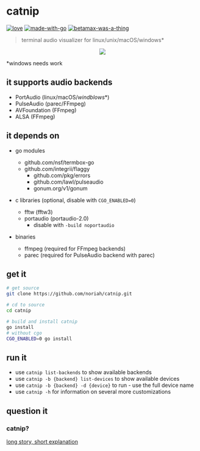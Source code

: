 # catnip

[![love][withlove]][noriah-dev]
[![made-with-go][withgo]][go-dev]
[![betamax-was-a-thing][betamax]][betawhat]

> terminal audio visualizer for linux/unix/macOS/windows*

<p align="center">
	<a href="https://www.youtube.com/watch?v=NGtCoEsgJww">
		<img src="../media/preview0.gif" />
	</a>
</p>

*windows needs work

## it supports audio backends
- PortAudio (linux/macOS/*windblows**)
- PulseAudio (parec/FFmpeg)
- AVFoundation (FFmpeg)
- ALSA (FFmpeg)

## it depends on

- go modules
	- github.com/nsf/termbox-go
  - github.com/integrii/flaggy
	- github.com/pkg/errors
	- github.com/lawl/pulseaudio
	- gonum.org/v1/gonum

- c libraries (optional, disable with `CGO_ENABLED=0`)
	- fftw (fftw3)
	- portaudio (portaudio-2.0)
		- disable with `-build noportaudio`

- binaries
	- ffmpeg (required for FFmpeg backends)
	- parec (required for PulseAudio backend with parec)

## get it

```sh
# get source
git clone https://github.com/noriah/catnip.git

# cd to source
cd catnip

# build and install catnip
go install
# without cgo
CGO_ENABLED=0 go install
```

## run it

- use `catnip list-backends` to show available backends
- use `catnip -b {backend} list-devices` to show available devices
- use `catnip -b {backend} -d {device}` to run - use the full device name
- use `catnip -h` for information on several more customizations

## question it
### catnip?
[long story, short explanation][speakers]

<!-- Links -->
[noriah-dev]: https://noriah.dev
[go-dev]: https://go.dev
[betawhat]: https://google.com/search?q=betamax
[speakers]: https://github.com/noriah/catnip/commit/98f989fd45bef8706cbc5c90422209600943ebc1

<!-- Images -->
[withlove]: https://forthebadge.com/images/badges/built-with-love.svg
[withgo]: https://forthebadge.com/images/badges/made-with-go.svg
[betamax]: https://forthebadge.com/images/badges/compatibility-betamax.svg
[preview-0]: https://i.imgur.com/TfMrNpe.gifv
